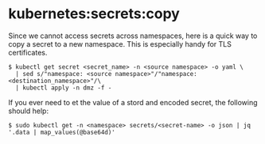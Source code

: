 # kubernetes:secrets:copy

Since we cannot access secrets across namespaces, here is a quick way to copy a secret to a new namespace. This is especially handy for TLS certificates.

``` shell title="copy k8s secrets from one namespace to another"
$ kubectl get secret <secret_name> -n <source namespace> -o yaml \
  | sed s/"namespace: <source namespace>"/"namespace: <destination_namespace>"/\
  | kubectl apply -n dmz -f -
```

If you ever need to et the value of a stord and encoded secret, the following should help:

``` shell title="get k8s secret"
$ sudo kubectl get -n <namespace> secrets/<secret-name> -o json | jq '.data | map_values(@base64d)'
```